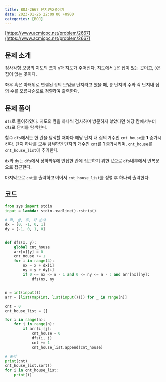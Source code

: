 ```yaml
---
title: BOJ-2667 단지번호붙이기
date: 2023-01-26 22:09:00 +0900
categories: [BOJ]
---
```


[https://www.acmicpc.net/problem/2667](https://www.acmicpc.net/problem/2667)

## 문제 소개

정사각형 모양의 지도의 크기 `n`과 지도가 주어진다. 지도에서 `1`은 집이 있는 곳이고, `0`은 집이 없는 곳이다.

좌우 혹은 아래위로 연결된 집의 모임을 단지라고 했을 때, 총 단지의 수와 각 단지내 집의 수를 오름차순으로 정렬하여 출력한다.

## 문제 풀이

`dfs`로 풀이하였다. 지도의 칸을 하나씩 검사하며 방문하지 않았다면 해당 칸에서부터 dfs로 단지를 탐색한다.

함수 `dfs`에서는 한 칸을 탐색할 때마다 해당 단지 내 집의 개수인 `cnt_house`를 **1** 증가시킨다. 단지 하나를 모두 탐색하면 단지의 개수인 `cnt`를 **1** 증가시키며, `cnt_house`를 `cnt_house_list`에 추가한다.

`dx`와 `dy`는 `dfs`에서 상하좌우에 인접한 칸에 접근하기 위한 값으로 `dfs`내부에서 반복문으로 접근한다.

마지막으로 `cnt`를 출력하고 이어서 `cnt_house_list`를 정렬 후 하나씩 출력한다.

## 코드

```python
from sys import stdin
input = lambda: stdin.readline().rstrip()

# 좌, 상, 우, 하 순서
dx = [0, -1, 0, 1]
dy = [-1, 0, 1, 0]


def dfs(x, y):
    global cnt_house
    arr[x][y] = 0
    cnt_house += 1
    for i in range(4):
        nx = x + dx[i]
        ny = y + dy[i]
        if 0 <= nx <= n - 1 and 0 <= ny <= n - 1 and arr[nx][ny]:
            dfs(nx, ny)


n = int(input())
arr = [list(map(int, list(input()))) for _ in range(n)]

cnt = 0
cnt_house_list = []

for i in range(n):
    for j in range(n):
        if arr[i][j]:
            cnt_house = 0
            dfs(i, j)
            cnt += 1
            cnt_house_list.append(cnt_house)

# 출력
print(cnt)
cnt_house_list.sort()
for i in cnt_house_list:
    print(i)

```
